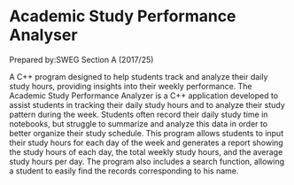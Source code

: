 # Academic Study Performance Analyser 
Prepared by:SWEG Section A (2017/25)

A C++ program designed to help students track and analyze their daily study hours, providing insights into their weekly performance.
The Academic Study Performance Analyzer is a C++ application developed to assist students in tracking their daily study hours and to analyze their study pattern during the week. Students often record their daily study time in notebooks, but struggle to summarize and analyze this data in order to better organize their study schedule. This program allows students to input their study hours for each day of the week and generates a report showing the study hours of each day, the total weekly study hours, and the average study hours per day. The program also includes a search function, allowing a student to easily find the records corresponding to his name.
